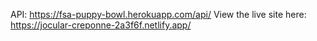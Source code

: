 API: https://fsa-puppy-bowl.herokuapp.com/api/
View the live site here: https://jocular-creponne-2a3f6f.netlify.app/
